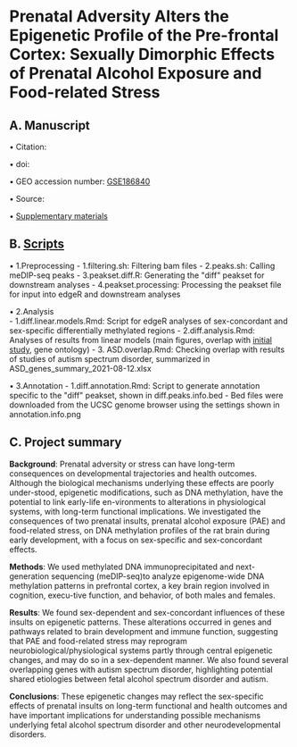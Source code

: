 # Prenatal Adversity Alters the Epigenetic Profile of the Pre-frontal Cortex: Sexually Dimorphic Effects of Prenatal Alcohol Exposure and Food-related Stress  

## A. Manuscript
  • Citation: 
  
  • doi: 
  
  • GEO accession number: [GSE186840](https://www.ncbi.nlm.nih.gov/geo/query/acc.cgi?acc=GSE186840)
  
  • Source: 

  • [Supplementary materials](/Rat_DNAm_sex_differences/Supplementary_materials)

## B. [Scripts](/Rat_DNAm_sex_differences/Scripts)
  • 1.Preprocessing
        - 1.filtering.sh:       Filtering bam files
        - 2.peaks.sh:           Calling meDIP-seq peaks
        - 3.peakset.diff.R:     Generating the "diff" peakset for downstream analyses
        - 4.peakset.processing: Processing the peakset file for input into edgeR and downstream analyses
    
  • 2.Analysis  
        - 1.diff.linear.models.Rmd: Script for edgeR analyses of sex-concordant and sex-specific differentially methylated regions
        - 2.diff.analysis.Rmd:      Analyses of results from linear models (main figures, overlap with [initial study](/Rat_DNAm/), gene ontology)
        - 3. ASD.overlap.Rmd:       Checking overlap with results of studies of autism spectrum disorder, summarized in ASD_genes_summary_2021-08-12.xlsx
  
  • 3.Annotation
        - 1.diff.annotation.Rmd:   Script to generate annotation specific to the "diff" peakset, shown in diff.peaks.info.bed
        - Bed files were downloaded from the UCSC genome browser using the settings shown in annotation.info.png
           
## C. Project summary
**Background**: Prenatal adversity or stress can have long-term consequences on developmental trajectories and health outcomes. Although the biological mechanisms underlying these effects are poorly under-stood, epigenetic modifications, such as DNA methylation, have the potential to link early-life en-vironments to alterations in physiological systems, with long-term functional implications. We investigated the consequences of two prenatal insults, prenatal alcohol exposure (PAE) and food-related stress, on DNA methylation profiles of the rat brain during early development, with a focus on sex-specific and sex-concordant effects. 

**Methods**: We used methylated DNA immunoprecipitated and next-generation sequencing (meDIP-seq)to analyze epigenome-wide DNA methylation patterns in prefrontal cortex, a key brain region involved in cognition, execu-tive function, and behavior, of both males and females. 

**Results**: We found sex-dependent and sex-concordant influences of these insults on epigenetic patterns. These alterations occurred in genes and pathways related to brain development and immune function, suggesting that PAE and food-related stress may reprogram neurobiological/physiological systems partly through central epigenetic changes, and may do so in a sex-dependent manner. We also found several overlapping genes with autism spectrum disorder, highlighting potential shared etiologies between fetal alcohol spectrum disorder and autism.

**Conclusions**: These epigenetic changes may reflect the sex-specific effects of prenatal insults on long-term functional and health outcomes and have important implications for understanding possible mechanisms underlying fetal alcohol spectrum disorder and other neurodevelopmental disorders.
